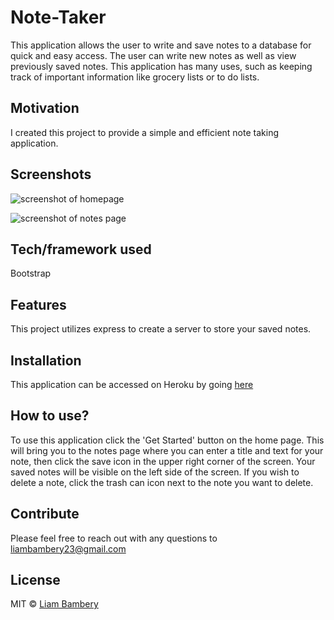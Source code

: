 # Note-Taker

This application allows the user to write and save notes to a database for quick and easy access. The user can write new notes as well as view previously saved notes. This application has many uses, such as keeping track of important information like grocery lists or to do lists. 

## Motivation
I created this project to provide a simple and efficient note taking application. 

 
## Screenshots
![screenshot of homepage](./public/assets/images/screenshot1)

![screenshot of notes page](./public/assets/images/screenshot2)

## Tech/framework used
Bootstrap


## Features
This project utilizes express to create a server to store your saved notes. 

## Installation
This application can be accessed on Heroku by going [here](https://cryptic-sands-99769.herokuapp.com/)


## How to use?
To use this application click the 'Get Started' button on the home page. This will bring you to the notes page where you can enter a title and text for your note, then click the save icon in the upper right corner of the screen. Your saved notes will be visible on the left side of the screen. If you wish to delete a note, click the trash can icon next to the note you want to delete. 

## Contribute

Please feel free to reach out with any questions to liambambery23@gmail.com


## License

MIT © [Liam Bambery](liambambery.com)